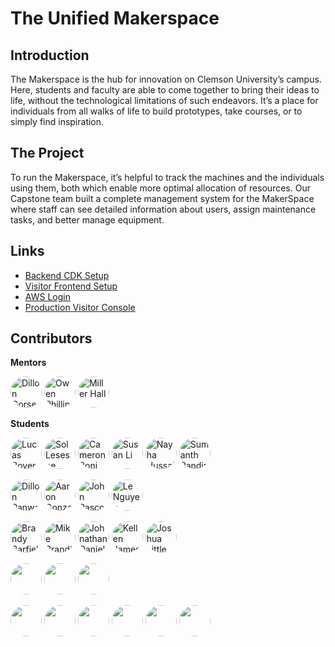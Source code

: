 # The Unified Makerspace

## Introduction

The Makerspace is the hub for innovation on Clemson University’s campus. Here, students and faculty are able to come together to bring their ideas to life, without the technological limitations of such endeavors. It’s a place for individuals from all walks of life to build prototypes, take courses, or to simply find inspiration.

## The Project

To run the Makerspace, it’s helpful to track the machines and the individuals using them, both which enable more optimal allocation of resources. Our Capstone team built a complete management system for the MakerSpace where staff can see detailed information about users, assign maintenance tasks, and better manage equipment.

## Links

- [Backend CDK Setup](./cdk/README.md)
- [Visitor Frontend Setup](./site/visitor-console/README.md)
- [AWS Login](https://clemson-makerspace.awsapps.com/start/)
- [Production Visitor Console](https://visit.cumaker.space/)

## Contributors

**Mentors**

<a href="https://github.com/dggorsen"><img src="https://github.com/dggorsen.png" title="Dillon Gorsen" width="50" height="50" style="border-radius: 50%"></a>
<a href="https://github.com/ophilli"><img src="https://github.com/ophilli.png" title="Owen Phillips" width="50" height="50" style="border-radius: 50%"></a>
<a href="https://github.com/arlindohall"><img src="https://github.com/arlindohall.png" title="Miller Hall" width="50" height="50" style="border-radius: 50%"></a>

**Students**

<!-- Fall 2023-->

<a href="https://github.com/lrboyer"><img src="https://github.com/lrboyer.png" title="Lucas Boyer" width="50" height="50" style="border-radius: 50%"></a>
<a href="https://github.com/lesesne"><img src="https://github.com/lesesne.png" title="Sol Lesesne" width="50" height="50" style="border-radius: 50%"></a>
<a href="https://github.com/cjboni"><img src="https://github.com/cjboni.png" title="Cameron Boni" width="50" height="50" style="border-radius: 50%"></a>
<a href="https://github.com/SusanLi19"><img src="https://github.com/SusanLi19.png" title="Susan Li" width="50" height="50" style="border-radius: 50%"></a>
<a href="https://github.com/nayhah"><img src="https://github.com/nayhah.png" title="Nayha Hussain" width="50" height="50" style="border-radius: 50%"></a>
<a href="https://github.com/SumanthPandiri"><img src="https://github.com/SumanthPandiri.png" title="Sumanth Pandiri" width="50" height="50" style="border-radius: 50%"></a>

<!-- Fall 2022 -->

<a href="https://github.com/DillonRanwala"><img src="https://github.com/DillonRanwala.png" title="Dillon Ranwala" width="50" height="50" style="border-radius: 50%"></a>
<a href="https://github.com/awgonza"><img src="https://github.com/awgonza.png" title="Aaron Gonzales" width="50" height="50" style="border-radius: 50%"></a>
<a href="https://github.com/jpascoe32fb"><img src="https://github.com/jpascoe32fb.png" title="John Pascoe" width="50" height="50" style="border-radius: 50%"></a>
<a href="https://github.com/ltn7130"><img src="https://github.com/ltn7130.png" title="Le Nguyen" width="50" height="50" style="border-radius: 50%"></a>

<!-- Spring 2022 -->

<a href="https://github.com/0brandy0"><img src="https://github.com/0brandy0.png" title="Brandy Barfield" width="50" height="50" style="border-radius: 50%"></a>
<a href="https://github.com/mikebrandin1"><img src="https://github.com/mikebrandin1.png" title="Mike Brandin" width="50" height="50" style="border-radius: 50%"></a>
<a href="https://github.com/jdaniel41"><img src="https://github.com/jdaniel41.png" title="Johnathan Daniel" width="50" height="50" style="border-radius: 50%"></a>
<a href="https://github.com/kellenjames"><img src="https://github.com/kellenjames.png" title="Kellen James" width="50" height="50" style="border-radius: 50%"></a>
<a href="https://github.com/mjtlittle"><img src="https://github.com/mjtlittle.png" title="Joshua Little" width="50" height="50" style="border-radius: 50%"></a>

<!-- Fall 2021 -->

<a href="https://github.com/kejiax"><img src="https://github.com/kejiax.png" title="" width="50" height="50" style="border-radius: 50%"></a>
<a href="https://github.com/dwball-png"><img src="https://github.com/dwball-png.png" title="" width="50" height="50" style="border-radius: 50%"></a>
<a href="https://github.com/Lygihub"><img src="https://github.com/Lygihub.png" title="" width="50" height="50" style="border-radius: 50%"></a>

<!-- Spring 2021 -->

<a href="https://github.com/mattwfranchi"><img src="https://github.com/mattwfranchi.png" title="" width="50" height="50" style="border-radius: 50%"></a>
<a href="https://github.com/aru-py"><img src="https://github.com/aru-py.png" title="" width="50" height="50" style="border-radius: 50%"></a>
<a href="https://github.com/summerslake"><img src="https://github.com/summerslake.png" title="" width="50" height="50" style="border-radius: 50%"></a>
<a href="https://github.com/Mason-Fox"><img src="https://github.com/Mason-Fox.png" title="" width="50" height="50" style="border-radius: 50%"></a>
<a href="https://github.com/rchhatwal3"><img src="https://github.com/rchhatwal3.png" title="" width="50" height="50" style="border-radius: 50%"></a>
<a href="https://github.com/Aattam215"><img src="https://github.com/Aattam215.png" title="" width="50" height="50" style="border-radius: 50%"></a>
